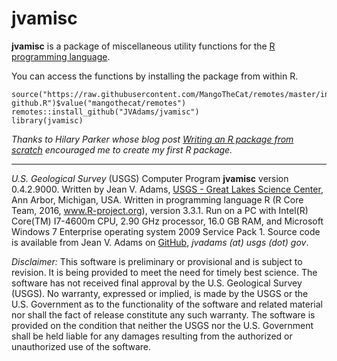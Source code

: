 jvamisc
=======

**jvamisc** is a package of miscellaneous utility functions for the [R programming language](http://www.r-project.org/).

You can access the functions by installing the package from within R.

    source("https://raw.githubusercontent.com/MangoTheCat/remotes/master/install-github.R")$value("mangothecat/remotes")
    remotes::install_github("JVAdams/jvamisc")
    library(jvamisc)
	
_Thanks to Hilary Parker whose blog post [Writing an R package from scratch](http://hilaryparker.com/2014/04/29/writing-an-r-package-from-scratch/)
encouraged me to create my first R package._

- - -

_U.S. Geological Survey_ (USGS) Computer Program **jvamisc** version 0.4.2.9000. 
Written by Jean V. Adams, [USGS - Great Lakes Science Center](http://www.glsc.usgs.gov/), Ann Arbor, Michigan, USA. 
Written in programming language R (R Core Team, 2016, www.R-project.org), version 3.3.1. 
Run on a PC with Intel(R) Core(TM) I7-4600m CPU, 2.90 GHz processor, 16.0 GB RAM, and Microsoft Windows 7 Enterprise operating system 2009 Service Pack 1. 
Source code is available from Jean V. Adams on [GitHub](https://github.com/JVAdams/jvamisc), _jvadams (at) usgs (dot) gov_.

_Disclaimer:_ This software is preliminary or provisional and is subject to revision. It is being provided to meet the need for timely best science. The software has not received final approval by the U.S. Geological Survey (USGS). No warranty, expressed or implied, is made by the USGS or the U.S. Government as to the functionality of the software and related material nor shall the fact of release constitute any such warranty. The software is provided on the condition that neither the USGS nor the U.S. Government shall be held liable for any damages resulting from the authorized or unauthorized use of the software.
